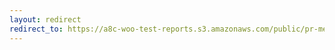 ```yaml
---
layout: redirect
redirect_to: https://a8c-woo-test-reports.s3.amazonaws.com/public/pr-merge/40887/api/index.html
---
```

